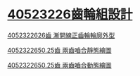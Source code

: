 # [40523226齒輪組設計](https://github.com/s40523226/cd2018)

[4052322626齒 漸開線正齒輪輪廓外型](https://s40523226.github.io/cd2018/blog/gear1.html)

[4052322650.25齒 兩齒嚙合靜態繪圖](https://s40523226.github.io/cd2018/blog/gear2.html)

[4052322650.25齒 兩齒嚙合動態繪圖](https://s40523226.github.io/cd2018/blog/gear3.html)
